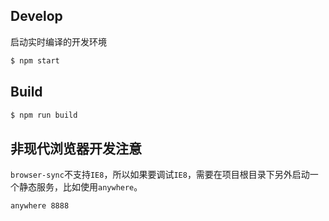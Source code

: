 ## Develop

启动实时编译的开发环境

```bash
$ npm start
```

## Build

```bash
$ npm run build
```

## 非现代浏览器开发注意

`browser-sync`不支持`IE8`，所以如果要调试`IE8`，需要在项目根目录下另外启动一个静态服务，比如使用`anywhere`。

```
anywhere 8888
```